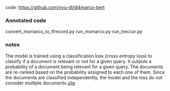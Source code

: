 code:
https://github.com/nyu-dl/dl4marco-bert

### Annotated code
convert_msmarco_to_tfrecord.py
run_msmarco.py
run_treccar.py

### notes
The model is trained using a classification loss (cross entropy loss) to classify if a document is relevant or not for a given query. It outputs a probability of a document being relevant for a given query. The documents are re-ranked based on the probability assigned to each one of them.
Since the documents are classified independently, the model and the loss do not consider multiple documents.[site](https://github.com/nyu-dl/dl4marco-bert/issues/8) 

